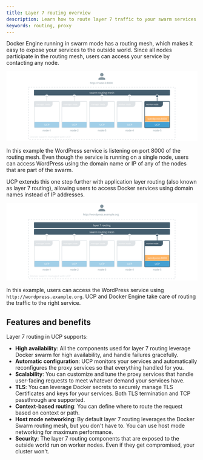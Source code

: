 ```yaml
---
title: Layer 7 routing overview
description: Learn how to route layer 7 traffic to your swarm services
keywords: routing, proxy
---
```


Docker Engine running in swarm mode has a routing mesh, which makes it easy
to expose your services to the outside world. Since all nodes participate
in the routing mesh, users can access your service by contacting any node.

![swarm routing mess](../images/interlock-overview-1.svg)

In this example the WordPress service is listening on port 8000 of the routing
mesh. Even though the service is running on a single node, users can access
WordPress using the domain name or IP of any of the nodes that are part of
the swarm.

UCP extends this one step further with application layer routing (also known
as layer 7 routing), allowing users to access Docker services using domain names
instead of IP addresses.

![layer 7 routing](../images/interlock-overview-2.svg)

In this example, users can access the WordPress service using
`http://wordpress.example.org`. UCP and Docker Engine take care of routing
the traffic to the right service.

## Features and benefits

Layer 7 routing in UCP supports:

* **High availability**: All the components used for layer 7 routing leverage
Docker swarm for high availability, and handle failures gracefully.
* **Automatic configuration**: UCP monitors your services and automatically
reconfigures the proxy services so that everything handled for you.
* **Scalability**: You can customize and tune the proxy services that handle
user-facing requests to meet whatever demand your services have.
* **TLS**: You can leverage Docker secrets to securely manage TLS Certificates
and keys for your services. Both TLS termination and TCP passthrough are supported.
* **Context-based routing**: You can define where to route the request based on
context or path.
* **Host mode networking**: By default layer 7 routing leverages the Docker Swarm
routing mesh, but you don't have to. You can use host mode networking for maximum
performance.
* **Security**: The layer 7 routing components that are exposed to the outside
world run on worker nodes. Even if they get compromised, your cluster won't.

